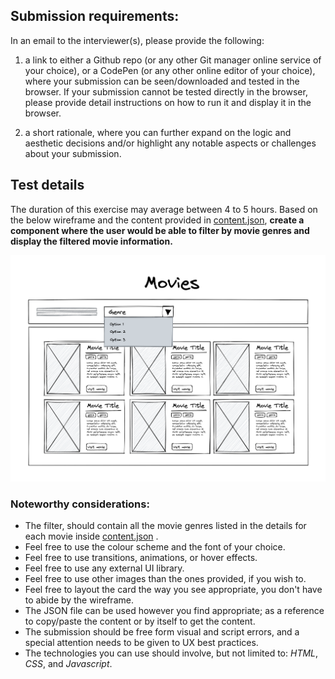 ## Submission requirements:

In an email to the interviewer(s), please provide the following: 

1. a link to either a Github repo (or any other Git manager online service of your choice), or a CodePen (or any other online editor of your choice), where your submission can be seen/downloaded and tested in the browser. If your submission cannot be tested directly in the browser, please provide detail instructions on how to run it and display it in the browser.

2. a short rationale, where you can further expand on the logic and aesthetic decisions and/or highlight any notable aspects or challenges about your submission.



## Test details

The duration of this exercise may average between 4 to 5 hours.
Based on the below wireframe and the content provided in [content.json](./content.json),
__create a component where the user would be able to filter by movie genres and display the filtered movie information.__

![](./diagram.png) 



### Noteworthy considerations:

- The filter, should contain all the movie genres listed in the details for each movie inside [content.json](./content.json) .
- Feel free to use the colour scheme and the font of your choice.
- Feel free to use transitions, animations, or hover effects.
- Feel free to use any external UI library.
- Feel free to use other images than the ones provided, if you wish to.
- Feel free to layout the card the way you see appropriate, you don't have to abide by the wireframe.
- The JSON file can be used however you find appropriate; as a reference to copy/paste the content or by itself to get the content.
- The submission should be free form visual and script errors, and a special attention needs to be given to UX best practices.
- The technologies you can use should involve, but not limited to: _HTML_, _CSS_, and _Javascript_.